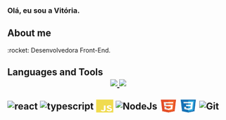 ### Olá, eu sou a Vitória.

<h2>About me</h2>
<p>
   :rocket: Desenvolvedora Front-End.</br>
</p>

 
 <h2>Languages and Tools</br>
 
 <div align="center">
   <a href="https://github.com/vitoriateixeiraa/github-readme-stats">
   <img height="180em" src="https://github-readme-stats.vercel.app/api?username=vitoriateixeiraa&show_icons=true&theme=tokyonight&include_all_commits=true&count_private=true" />
   </a>
   <a href="https://github.com/vitoriateixeiraa/convoychat">
   <img height="180em" src="https://github-readme-stats.vercel.app/api/top-langs?username=vitoriateixeiraa&layout=compact&langs_count=8&card&theme=dracula" />
   </a>
 </div>
 
 <div style="display: inline_block"><br>
    <img  align="center" alt="react" height="30" width="40" src="https://cdn.jsdelivr.net/gh/devicons/devicon/icons/react/react-original.svg" />
    <img align="center" alt="typescript" height="30" width="40"  src="https://cdn.jsdelivr.net/gh/devicons/devicon/icons/typescript/typescript-original.svg" />
   <img align="center" alt="Javascript" height="30" width="40" src="https://raw.githubusercontent.com/devicons/devicon/master/icons/javascript/javascript-plain.svg">
   <img align="center" alt="NodeJs" height="30" width="40" src="https://cdn.jsdelivr.net/gh/devicons/devicon/icons/nodejs/nodejs-original.svg">
   <img align="center" alt="HTML" height="30" width="40" src="https://raw.githubusercontent.com/devicons/devicon/master/icons/html5/html5-original.svg">
   <img align="center" alt="CSS" height="30" width="40" src="https://raw.githubusercontent.com/devicons/devicon/master/icons/css3/css3-original.svg">
    <img align="center" alt="Git" height="30" width="40" src="https://cdn.jsdelivr.net/gh/devicons/devicon/icons/git/git-original.svg">
 </div>
